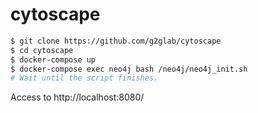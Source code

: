 # cytoscape

```bash
$ git clone https://github.com/g2glab/cytoscape
$ cd cytoscape
$ docker-compose up
$ docker-compose exec neo4j bash /neo4j/neo4j_init.sh
# Wait until the script finishes.
```

Access to http://localhost:8080/
